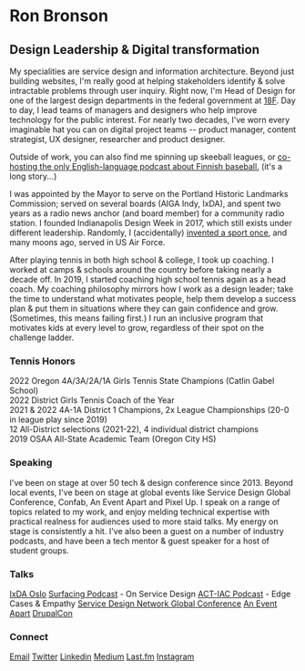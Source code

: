 <script context="module">
	/**
	 * @type {import('@sveltejs/kit').Load}
	 */
	export async function load({ fetch }) {
		const res = await fetch(`/posts.json`);
		const posts = await res.json();

		return {
			props: {
				posts
			}
		};
	}
</script>

<script>
	import Seo from '$lib/Seo.svelte';
	import BlogSummary from '$lib/BlogSummary.svelte';
	import { variables } from '$lib/variables';
	export let posts;

	const postsToShow = 3;
	$: blogPosts = posts.slice(0, postsToShow);
</script>

<!-- TODO UPDATE THE SEO INFO -->
<Seo title="Ron Bronson" description={variables.siteDescription} path="/" openGraphImage=""/>

# Ron Bronson

<h2>Design Leadership & Digital transformation</h2>

<p> My specialities are service design and information architecture. Beyond just building websites, I'm really good at helping stakeholders identify & solve intractable problems through user inquiry. Right now, I'm Head of Design for one of the largest design departments in the federal government at <a href="https://18f.gsa.gov">18F</a>. Day to day, I lead teams of managers and designers who help improve technology for the public interest. For nearly two decades, I've worn every imaginable hat you can on digital project teams -- product manager, content strategist, UX designer, researcher and product designer. 

Outside of work, you can also find me spinning up skeeball leagues, or <a href="https://www.superpesis.fi/uutiset/yhdysvaltalainen-ron-bronson-toteutti-unelmansa-ja-matkusti-suomeen-katsomaan-pesapalloa/">co-hosting the only English-language podcast about Finnish baseball.</a> (it's a long story...) 

I was appointed by the Mayor to serve on the Portland Historic Landmarks Commission; served on several boards (AIGA Indy, IxDA), and spent two years as a radio news anchor (and board member) for a community radio station. I founded Indianapolis Design Week in 2017, which still exists under different leadership. Randomly, I (accidentally) <a href="https://en.wikipedia.org/wiki/Tennis_polo">invented a sport once</a>, and many moons ago, served in US Air Force.

After playing tennis in both high school & college, I took up coaching. I worked at camps & schools around the country before taking nearly a decade off. In 2019, I started coaching high school tennis again as a head coach. My coaching philosophy mirrors how I work as a design leader; take the time to understand what motivates people, help them develop a success plan & put them in situations where they can gain confidence and grow. (Sometimes, this means failing first.) I run an inclusive program that motivates kids at every level to grow, regardless of their spot on the challenge ladder.

<h3>Tennis Honors</h3>
<p>
2022 Oregon 4A/3A/2A/1A Girls Tennis State Champions (Catlin Gabel School)<br>
2022 District Girls Tennis Coach of the Year<br>
2021 & 2022 4A-1A District 1 Champions, 2x League Championships (20-0 in league play since 2019)<br>
12 All-District selections (2021-22), 4 individual district champions <br>
2019 OSAA All-State Academic Team (Oregon City HS)<br></p>


<h3>Speaking</h3>
<p>I've been on stage at over 50 tech & design conference since 2013. Beyond local events, I've been on stage at global events like Service Design Global Conference, Confab, An Event Apart and Pixel Up. I speak on a range of topics related to my work, and enjoy melding technical expertise with practical realness for audiences used to more staid talks. My energy on stage is consistently a hit. I've also been a guest on a number of industry podcasts, and have been a tech mentor & guest speaker for a host of student groups. 
</p>

<h3>Talks</h3>
<a href="https://vimeo.com/651801535">IxDA Oslo</a>
<a href="https://www.surfacingpodcast.com/ron-bronson-transcript">Surfacing Podcast</a> - On Service Design
<a href="https://open.spotify.com/episode/3Xd9MZ9HdByErb41jb7vUX">ACT-IAC Podcast</a> - Edge Cases & Empathy
<a href="https://youtu.be/JqguCFiY3KM">Service Design Network Global Conference</a>
<a href="https://aneventapart.com/event/online-0720#s24059">An Event Apart</a>
<a href="https://www.youtube.com/watch?v=REUJCWpFOcI">DrupalCon</a>


<h3>Connect</h3>
<a href="mailto:contact@ronbronson.com">Email</a>
<a href="https://twitter.com/ronbronson">Twitter</a>
<a href="https://linkedin.com/in/ronbronson">Linkedin</a>
<a href="https://ronbronson.medium.com/">Medium</a>
<a href="https://last.fm/user/omnivoreron">Last.fm</a>
<a href="https://glass.photo/ron">Instagram</a>
<a href="https://open.spotify.com/user/ronbronson?si=5ad7335e796f4535"><i class="fa-brands fa-spotify"></i></a>

<!--

## [Recent blog posts](/blog)

{#each blogPosts as blogPost}
<BlogSummary {blogPost} />
{/each} 
-->